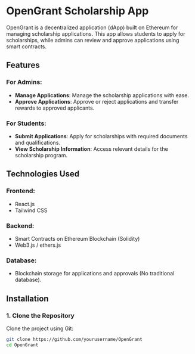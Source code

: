 # OpenGrant Scholarship App

OpenGrant is a decentralized application (dApp) built on Ethereum for managing scholarship applications. This app allows students to apply for scholarships, while admins can review and approve applications using smart contracts.

## Features

### For Admins:
- **Manage Applications**: Manage the scholarship applications with ease.
- **Approve Applications**: Approve or reject applications and transfer rewards to approved applicants.

### For Students:
- **Submit Applications**: Apply for scholarships with required documents and qualifications.
- **View Scholarship Information**: Access relevant details for the scholarship program.

## Technologies Used

### Frontend:
- React.js
- Tailwind CSS

### Backend:
- Smart Contracts on Ethereum Blockchain (Solidity)
- Web3.js / ethers.js

### Database:
- Blockchain storage for applications and approvals (No traditional database).

## Installation

### 1. Clone the Repository
Clone the project using Git:

```bash
git clone https://github.com/yourusername/OpenGrant
cd OpenGrant
